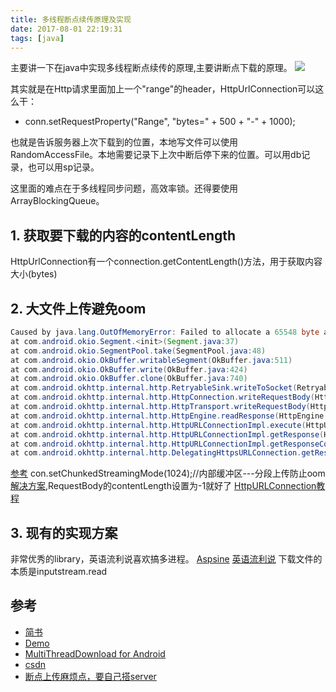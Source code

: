 ```yaml
---
title: 多线程断点续传原理及实现
date: 2017-08-01 22:19:31
tags: [java]
---
```


主要讲一下在java中实现多线程断点续传的原理,主要讲断点下载的原理。
![](http://odzl05jxx.bkt.clouddn.com/4b52d8db2e9d86b95c730af1db127a81.jpg?imageView2/2/w/600)
<!--more-->


其实就是在Http请求里面加上一个"range"的header，HttpUrlConnection可以这么干：

- conn.setRequestProperty("Range", "bytes=" + 500 + "-" + 1000);

也就是告诉服务器上次下载到的位置，本地写文件可以使用RandomAccessFile。本地需要记录下上次中断后停下来的位置。可以用db记录，也可以用sp记录。


这里面的难点在于多线程同步问题，高效率锁。还得要使用ArrayBlockingQueue。

## 1. 获取要下载的内容的contentLength
HttpUrlConnection有一个connection.getContentLength()方法，用于获取内容大小(bytes)


## 2. 大文件上传避免oom
```java
Caused by java.lang.OutOfMemoryError: Failed to allocate a 65548 byte allocation with 32012 free bytes and 31KB until OOM
at com.android.okio.Segment.<init>(Segment.java:37)
at com.android.okio.SegmentPool.take(SegmentPool.java:48)
at com.android.okio.OkBuffer.writableSegment(OkBuffer.java:511)
at com.android.okio.OkBuffer.write(OkBuffer.java:424)
at com.android.okio.OkBuffer.clone(OkBuffer.java:740)
at com.android.okhttp.internal.http.RetryableSink.writeToSocket(RetryableSink.java:77)
at com.android.okhttp.internal.http.HttpConnection.writeRequestBody(HttpConnection.java:263)
at com.android.okhttp.internal.http.HttpTransport.writeRequestBody(HttpTransport.java:84)
at com.android.okhttp.internal.http.HttpEngine.readResponse(HttpEngine.java:790)
at com.android.okhttp.internal.http.HttpURLConnectionImpl.execute(HttpURLConnectionImpl.java:405)
at com.android.okhttp.internal.http.HttpURLConnectionImpl.getResponse(HttpURLConnectionImpl.java:349)
at com.android.okhttp.internal.http.HttpURLConnectionImpl.getResponseCode(HttpURLConnectionImpl.java:517)
at com.android.okhttp.internal.http.DelegatingHttpsURLConnection.getResponseCode(DelegatingHttpsURLConnection.java:105)
```

[参考](http://blog.sina.com.cn/s/blog_bfdb961b0101mkbo.html) con.setChunkedStreamingMode(1024);//内部缓冲区---分段上传防止oom
[解决方案](https://github.com/square/retrofit/issues/2270),RequestBody的contentLength设置为-1就好了
[HttpURLConnection教程](http://www.cnblogs.com/begin1949/p/5060802.html)


## 3. 现有的实现方案
非常优秀的library，英语流利说喜欢搞多进程。
[Aspsine](https://github.com/Aspsine/MultiThreadDownload)
[英语流利说](https://github.com/lingochamp/FileDownloader)
下载文件的本质是inputstream.read

## 参考
- [简书](http://www.jianshu.com/p/2b82db0a5181)
- [Demo](https://github.com/AriaLyy/Aria)
- [MultiThreadDownload for Android](https://github.com/Aspsine/MultiThreadDownload)
- [csdn](http://blog.csdn.net/zhaokaiqiang1992/article/details/43939279)
- [断点上传麻烦点，要自己搭server](http://blog.csdn.net/chenrunhua/article/details/50113993)
